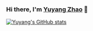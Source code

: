 ### Hi there, I'm [Yuyang Zhao](http://yuyangzhao.com) 👋

<!--
**HeliosZhao/HeliosZhao** is a ✨ _special_ ✨ repository because its `README.md` (this file) appears on your GitHub profile.

Here are some ideas to get you started:

- 🔭 I’m currently working on ...
- 🌱 I’m currently learning ...
- 👯 I’m looking to collaborate on ...
- 🤔 I’m looking for help with ...
- 💬 Ask me about ...
- 📫 How to reach me: ...
- 😄 Pronouns: ...
- ⚡ Fun fact: ...
-->

[![Yuyang's GitHub stats](https://github-readme-stats.vercel.app/api?username=HeliosZhao)](https://github.com/HeliosZhao/github-readme-stats)
